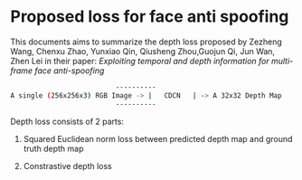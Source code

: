 # Proposed loss for face anti spoofing

This documents aims to summarize the depth loss proposed by Zezheng Wang, Chenxu Zhao, Yunxiao Qin, Qiusheng Zhou,Guojun Qi, Jun Wan, Zhen Lei in their paper: *Exploiting temporal and depth information for multi-frame face anti-spoofing*

```bash
                          ----------
A single (256x256x3) RGB Image -> |   CDCN   | -> A 32x32 Depth Map
                          ----------
```

Depth loss consists of 2 parts:
1. Squared Euclidean norm loss between predicted depth map and ground truth depth map


2. Constrastive depth loss  
